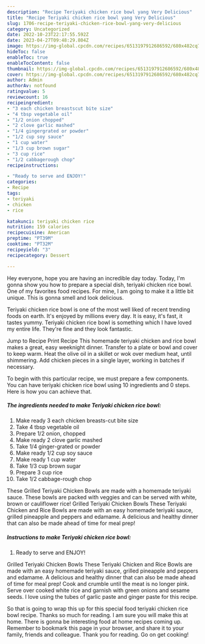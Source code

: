```yaml
---
description: "Recipe Teriyaki chicken rice bowl yang Very Delicious"
title: "Recipe Teriyaki chicken rice bowl yang Very Delicious"
slug: 1706-recipe-teriyaki-chicken-rice-bowl-yang-very-delicious
category: Uncategorized
date: 2022-10-23T22:17:55.592Z
date: 2023-04-27T09:48:29.804Z
image: https://img-global.cpcdn.com/recipes/6513197912686592/680x482cq70/teriyaki-chicken-rice-bowl-recipe-main-photo.jpg
hideToc: false
enableToc: true
enableTocContent: false
thumbnail: https://img-global.cpcdn.com/recipes/6513197912686592/680x482cq70/teriyaki-chicken-rice-bowl-recipe-main-photo.jpg
cover: https://img-global.cpcdn.com/recipes/6513197912686592/680x482cq70/teriyaki-chicken-rice-bowl-recipe-main-photo.jpg
author: Admin
authorAv: notfound
ratingvalue: 5
reviewcount: 16
recipeingredient:
- "3 each chicken breastscut bite size"
- "4 tbsp vegetable oil"
- "1/2 onion chopped"
- "2 clove garlic mashed"
- "1/4 gingergrated or powder"
- "1/2 cup soy sauce"
- "1 cup water"
- "1/3 cup brown sugar"
- "3 cup rice"
- "1/2 cabbagerough chop"
recipeinstructions:

- "Ready to serve and ENJOY!"
categories:
- Recipe
tags:
- teriyaki
- chicken
- rice

katakunci: teriyaki chicken rice 
nutrition: 159 calories
recipecuisine: American
preptime: "PT39M"
cooktime: "PT32M"
recipeyield: "3"
recipecategory: Dessert

---
```



Hey everyone, hope you are having an incredible day today. Today, I'm gonna show you how to prepare a special dish, teriyaki chicken rice bowl. One of my favorites food recipes. For mine, I am going to make it a little bit unique. This is gonna smell and look delicious.

Teriyaki chicken rice bowl is one of the most well liked of recent trending foods on earth. It's enjoyed by millions every day. It is easy, it's fast, it tastes yummy. Teriyaki chicken rice bowl is something which I have loved my entire life. They're fine and they look fantastic.

Jump to Recipe Print Recipe This homemade teriyaki chicken and rice bowl makes a great, easy weeknight dinner. Transfer to a plate or bowl and cover to keep warm. Heat the olive oil in a skillet or wok over medium heat, until shimmering. Add chicken pieces in a single layer, working in batches if necessary.


To begin with this particular recipe, we must prepare a few components. You can have teriyaki chicken rice bowl using 10 ingredients and 0 steps. Here is how you can achieve that.

<!--inarticleads1-->

##### The ingredients needed to make Teriyaki chicken rice bowl:

1. Make ready 3 each chicken breasts-cut bite size
1. Take 4 tbsp vegetable oil
1. Prepare 1/2 onion, chopped
1. Make ready 2 clove garlic mashed
1. Take 1/4 ginger-grated or powder
1. Make ready 1/2 cup soy sauce
1. Make ready 1 cup water
1. Take 1/3 cup brown sugar
1. Prepare 3 cup rice
1. Take 1/2 cabbage-rough chop


These Grilled Teriyaki Chicken Bowls are made with a homemade teriyaki sauce. These bowls are packed with veggies and can be served with white, brown or cauliflower rice! Grilled Teriyaki Chicken Bowls These Teriyaki Chicken and Rice Bowls are made with an easy homemade teriyaki sauce, grilled pineapple and peppers and edamame. A delicious and healthy dinner that can also be made ahead of time for meal prep! 

<!--inarticleads2-->

##### Instructions to make Teriyaki chicken rice bowl:


1. Ready to serve and ENJOY!

Grilled Teriyaki Chicken Bowls These Teriyaki Chicken and Rice Bowls are made with an easy homemade teriyaki sauce, grilled pineapple and peppers and edamame. A delicious and healthy dinner that can also be made ahead of time for meal prep! Cook and crumble until the meat is no longer pink. Serve over cooked white rice and garnish with green onions and sesame seeds. I love using the tubes of garlic paste and ginger paste for this recipe. 

So that is going to wrap this up for this special food teriyaki chicken rice bowl recipe. Thanks so much for reading. I am sure you will make this at home. There is gonna be interesting food at home recipes coming up. Remember to bookmark this page in your browser, and share it to your family, friends and colleague. Thank you for reading. Go on get cooking!
